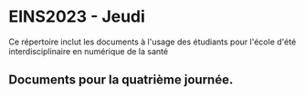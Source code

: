 # EINS2023 - Jeudi

Ce répertoire inclut les documents à l'usage des étudiants pour l'école d'été interdisciplinaire en numérique de la santé

## Documents pour la quatrième journée.
